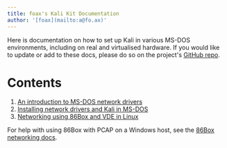 ```yaml
---
title: foax's Kali Kit Documentation
author: '[foax](mailto:a@fo.ax)'
---
```


Here is documentation on how to set up Kali in various MS-DOS environments, including on real and virtualised hardware.
If you would like to update or add to these docs, please do so on the project's [GitHub repo](https://github.com/xfoa/kali-kit).

# Contents

1. [An introduction to MS-DOS network drivers](drivers.md)
2. [Installing network drivers and Kali in MS-DOS](install.md)
3. [Networking using 86Box and VDE in Linux](86box.md)

For help with using 86Box with PCAP on a Windows host, see the [86Box networking docs](https://86box.readthedocs.io/en/latest/hardware/network.html#pcap).
